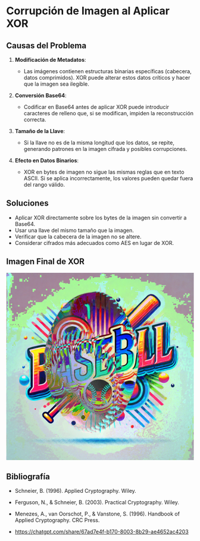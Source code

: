 # Corrupción de Imagen al Aplicar XOR


## Causas del Problema
1. **Modificación de Metadatos**: 
   - Las imágenes contienen estructuras binarias específicas (cabecera, datos comprimidos). XOR puede alterar estos datos críticos y hacer que la imagen sea ilegible.

2. **Conversión Base64**:
   - Codificar en Base64 antes de aplicar XOR puede introducir caracteres de relleno que, si se modifican, impiden la reconstrucción correcta.

3. **Tamaño de la Llave**:
   - Si la llave no es de la misma longitud que los datos, se repite, generando patrones en la imagen cifrada y posibles corrupciones.

4. **Efecto en Datos Binarios**:
   - XOR en bytes de imagen no sigue las mismas reglas que en texto ASCII. Si se aplica incorrectamente, los valores pueden quedar fuera del rango válido.

## Soluciones
- Aplicar XOR directamente sobre los bytes de la imagen sin convertir a Base64.
- Usar una llave del mismo tamaño que la imagen.
- Verificar que la cabecera de la imagen no se altere.
- Considerar cifrados más adecuados como AES en lugar de XOR.

## Imagen Final de XOR
![Imagen Final](https://github.com/ManuelR11/CIFRADO_DE_INFORMACION/blob/6019b978211252fdcb33dabddcac0bbb409d53ec/Laboratorio_2B/imagen_xor.png "Imagen Final")

## Bibliografía
- Schneier, B. (1996). Applied Cryptography. Wiley.
- Ferguson, N., & Schneier, B. (2003). Practical Cryptography. Wiley.
- Menezes, A., van Oorschot, P., & Vanstone, S. (1996). Handbook of Applied Cryptography. CRC Press.

- https://chatgpt.com/share/67ad7e4f-b170-8003-8b29-ae4652ac4203

